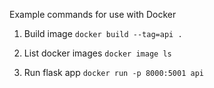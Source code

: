 Example commands for use with Docker

1) Build image
`docker build --tag=api .`

2) List docker images
`docker image ls`

3) Run flask app
`docker run -p 8000:5001 api`